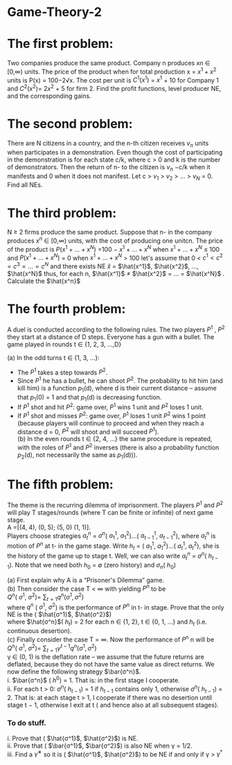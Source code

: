 # Game-Theory-2

# The first problem:
Two companies produce the same product. Company n produces xn ∈ [0,∞) units. The price of the product when for total production x = $x^1 +x^2$ units is P(x) = 100−2√x.
The cost per unit is $C^1(x^1)$ = $x^1$ + 10 for Company 1 and $C^2(x^2)$= $2x^2$ + 5
for firm 2. Find the profit functions, level producer NE, and the corresponding gains.

# The second problem:
There are N citizens in a country, and the n-th citizen receives $v_n$ units when
participates in a demonstration. Even though the cost of participating in the demonstration is
for each state c/k, where c > 0 and k is the number of demonstrators. Then the
return of n- to the citizen is $v_n$ −c/k when it manifests and 0 when it does not manifest.
Let c > $v_1$ > $v_2$ > ... > $v_N$ = 0. Find all NEs.

# The third problem:
N ≥ 2 firms produce the same product. Suppose that n- in the company produces $x^n$ ∈ [0,∞)
units, with the cost of producing one unitcn. The price of the product is $P(x^1 + ... + x^N)$
=100 − $x^1 + ... + x^N$ when $x^1 + ... + x^N$ ≤ 100 and $P(x^1 + ... + x^N)$ = 0 when $x^1 + ... + x^N$ > 100
let's assume that
0 < $c^1 < c^2 = c^3 = ... = c^N$
and there exists NE $\hat{x}$ = $\hat{x^1}$, $\hat{x^2}$, ..., $\hat{x^N}$ thus, for each n,
$\hat{x^1}$ $\neq$ $\hat{x^2}$ = ... = $\hat{x^N}$ .
Calculate the $\hat{x^n}$

# The fourth problem:
A duel is conducted according to the following rules. The two players $P^1$
, $P^2$ they start at a distance of D steps. Everyone has a gun with a bullet. The game
played in rounds t ∈ {1, 2, 3, ...,D}

(a) In the odd turns t ∈ {1, 3, ...}:
* The $P^1$ takes a step towards $P^2$.  
* Since $P^1$ he has a bullet, he can shoot $P^2$. The probability
to hit him (and kill him) is a function $p_1$(d), where d is
their current distance – assume that $p_1$(0) = 1 and that $p_1$(d) is
decreasing function.
* If $P^1$ shot and hit $P^2$: game over, $P^1$ wins 1 unit and $P^2$ loses 1 unit.
* If $P^1$ shot and misses $P^2$: game over, $P^1$ loses 1 unit $P^2$ wins 1 point (because players will continue to proceed and when they reach a distance d = 0, $P^2$ will shoot and
will succeed $P^1$).  
(b) In the even rounds t ∈ {2, 4, ...} the same procedure is repeated, with the
roles of $P^1$ and $P^2$ inverses (there is also a probability function $p_2$(d),
not necessarily the same as $p_1$(d))).  

# The fifth problem:  
The theme is the recurring dilemma of imprisonment. The players $P^1$ and $P^2$
will play T stages/rounds (where T can be finite or infinite) of next game stage.  
A =[(4, 4), (0, 5); (5, 0) (1, 1)].  
Players choose strategies $a^n_t$ = $σ^n$( $a^1_1$, $a^2_1$)...( $a^1_{t-1}$, $a^2_{t-1}$), where $a^n_{t}$
is motion of $P^n$ at t- in the game stage. Write $h_t$ = ( $a^1_1$, $a^2_1$)...( $a^1_{t}$, $a^2_{t}$), 
she is the history of the game up to stage t. Well, we can also write $a^n_t$ = $σ^n$( $h_{t−1}$). 
Note that we need both $h_0$ = ∅ (zero history) and $σ_n$( $h_0$)  

(a) First explain why A is a “Prisoner's Dilemma” game.  
(b) Then consider the case T < ∞ with yielding $P^n$ to be  
$Q^n$( $σ^1$, $σ^2$)= $\sum_{t=1} q^{n} ( σ^1, σ^2)$  
where $q^n$ ( $σ^1$, $σ^2$) is the performance of $P^n$ in t- in stage. Prove that the only
NE is the ( $\hat{σ^1}$, $\hat{σ^2}$)  
where $\hat{σ^n}$( $h_t$) = 2 for each n ∈ {1, 2}, t ∈ {0, 1, ...} and $h_t$ (i.e. continuous desertion).    
(c) Finally consider the case T = ∞. Now the performance of $P^n$ n will be  
$Q^n$( $σ^1$, $σ^2$)= $\sum_{t=1} γ^{t-1} q^{n} ( σ^1, σ^2)$  
γ ∈ (0, 1) is the deflation rate – we assume that the future
returns are deflated, because they do not have the same value as direct returns.
We now define the following strategy $\bar{σ^n}$.  
i. $\bar{σ^n}$ ( $h^0$) = 1. That is: in the first stage I cooperate.  
ii. For each t > 0: $σ^n$( $h_{t−1}$) = 1 if $h_{t−1}$ contains only 1, otherwise 
$σ^n$( $h_{t−1}$) = 2.
That is: at each stage t > 1, I cooperate if there was no desertion until
stage t − 1, otherwise I exit at t ( and hence also at all subsequent stages).

### To do stuff.  
i. Prove that ( $\hat{σ^1}$, $\hat{σ^2}$) is NE.  
ii. Prove that ( $\bar{σ^1}$, $\bar{σ^2}$) is also NE when γ = 1/2.  
iii. Find a $γ^∗$ so it is ( $\hat{σ^1}$, $\hat{σ^2}$) to be NE if and only if γ > $γ^*$

